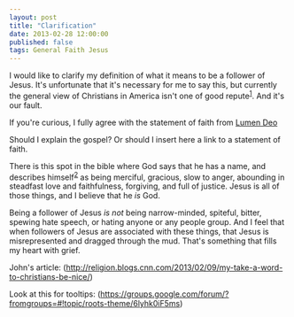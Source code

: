 ```yaml
---
layout: post
title: "Clarification"
date: 2013-02-28 12:00:00
published: false
tags: General Faith Jesus
---
```


I would like to clarify my definition of what it means to be a follower of Jesus. It's unfortunate that it's necessary for me to say this, but currently the general view of Christians in America isn't one of good repute<sup>[1](http://www.unchristian.com/book.asp "Unchristian the Book")</sup>. And it's our fault. 

If you're curious, I fully agree with the statement of faith from [Lumen Deo](http://lumendeo.org/about/confession-of-faith/)

Should I explain the gospel? Or should I insert here a link to a statement of faith. 

There is this spot in the bible where God says that he has a name, and describes himself<sup>[2](href="http://bible.us/59/exo.34.6.esv)</sup> as being merciful, gracious, slow to anger, abounding in steadfast love and faithfulness, forgiving, and full of justice. Jesus is all of those things, and I believe that he *is* God.

Being a follower of Jesus *is not* being narrow-minded, spiteful, bitter, spewing hate speech, or hating anyone or any people group. And I feel that when followers of Jesus are associated with these things, that Jesus is misrepresented and dragged through the mud. That's something that fills my heart with grief.

John's article: (http://religion.blogs.cnn.com/2013/02/09/my-take-a-word-to-christians-be-nice/)

Look at this for tooltips: (https://groups.google.com/forum/?fromgroups=#!topic/roots-theme/6lyhk0iF5ms)
